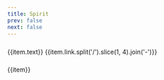 ```yaml
---
title: Spirit
prev: false
next: false
---
```


<script setup>
import { useData } from 'vitepress'

const { site } = useData()

</script>



<div v-for="(item, index) in site.themeConfig.sidebar[1].items" style="line-height:40px">
  <a :href="item.link" :class="$style.a"> {{item.text}} </a>
  <span :class="$style.span">{{item.link.split('/').slice(1, 4).join('-')}}</span>
</div>

<div v-for="(item, index) in $frontmatter.tags" style="line-height:40px">
  <span>{{item}}</span>
</div>

<style module>
.a {
  cursor: pointer;
  text-decoration:none;
}
.span{
  float: right;
}
</style>
